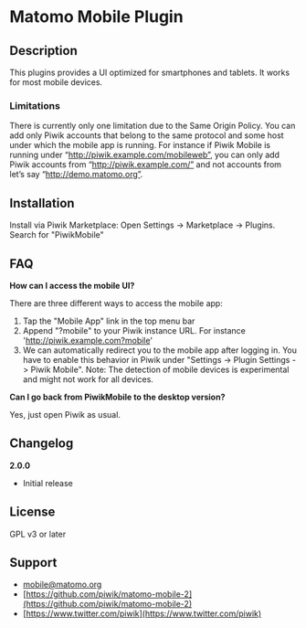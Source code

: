 # Matomo Mobile Plugin

## Description

This plugins provides a UI optimized for smartphones and tablets. It works for most mobile devices.

### Limitations

There is currently only one limitation due to the Same Origin Policy. You can add only Piwik accounts that belong to the same protocol and some host under which the mobile app is running. For instance if Piwik Mobile is running under “http://piwik.example.com/mobileweb”, you can only add Piwik accounts from “http://piwik.example.com/” and not accounts from let’s say “http://demo.matomo.org”.

## Installation

Install via Piwik Marketplace: Open Settings -> Marketplace -> Plugins. Search for "PiwikMobile"

## FAQ

__How can I access the mobile UI?__

There are three different ways to access the mobile app:

1. Tap the "Mobile App" link in the top menu bar
2. Append "?mobile" to your Piwik instance URL. For instance 'http://piwik.example.com?mobile'
3. We can automatically redirect you to the mobile app after logging in. You have to enable this behavior in Piwik under "Settings -> Plugin Settings -> Piwik Mobile". Note: The detection of mobile devices is experimental and might not work for all devices.

__Can I go back from PiwikMobile to the desktop version?__

Yes, just open Piwik as usual.

## Changelog

__2.0.0__
* Initial release

## License

GPL v3 or later

## Support

* [mobile@matomo.org](mailto:mobile@matomo.org)
* [https://github.com/piwik/matomo-mobile-2](https://github.com/piwik/matomo-mobile-2)
* [https://www.twitter.com/piwik](https://www.twitter.com/piwik)
